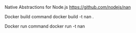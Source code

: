 Native Abstractions for Node.js 
https://github.com/nodejs/nan

Docker build command
docker build -t nan .

Docker run command
docker run -t nan

